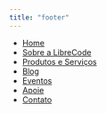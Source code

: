 ```yaml
---
title: "footer"
---
```


- [Home]()
- [Sobre a LibreCode]()
- [Produtos e Serviços]()
- [Blog]()
- [Eventos]()
- [Apoie]()
- [Contato]()
